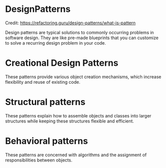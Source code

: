 # DesignPatterns

Credit: https://refactoring.guru/design-patterns/what-is-pattern

Design patterns are typical solutions to commonly occurring problems in software design. 
They are like pre-made blueprints that you can customize to solve a recurring design problem in your code.

# Creational Design Patterns
These patterns provide various object creation mechanisms, which increase flexibility and reuse of existing code.

# Structural patterns
These patterns explain how to assemble objects and classes into larger structures while keeping these structures flexible and efficient.

# Behavioral patterns
These patterns are concerned with algorithms and the assignment of responsibilities between objects.